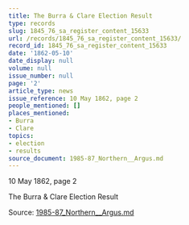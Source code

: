 ```yaml
---
title: The Burra & Clare Election Result
type: records
slug: 1845_76_sa_register_content_15633
url: /records/1845_76_sa_register_content_15633/
record_id: 1845_76_sa_register_content_15633
date: '1862-05-10'
date_display: null
volume: null
issue_number: null
page: '2'
article_type: news
issue_reference: 10 May 1862, page 2
people_mentioned: []
places_mentioned:
- Burra
- Clare
topics:
- election
- results
source_document: 1985-87_Northern__Argus.md
---
```


10 May 1862, page 2

The Burra & Clare Election Result

Source: [1985-87_Northern__Argus.md](/downloads/markdown/1985-87_Northern__Argus.md)
